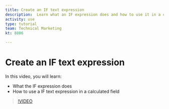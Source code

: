 ```yaml
---
title: Create an IF text expression
description:  Learn what an IF expression does and how to use it in a calculated field in Workfront.
activity: use
type: tutorial
team: Technical Marketing
kt: 8886

---
```

# Create an IF text expression

In this video, you will learn:

* What the IF expression does
* How to use a IF text expression in a calculated field

>[!VIDEO](https://video.tv.adobe.com/v/335180/?quality=12)
